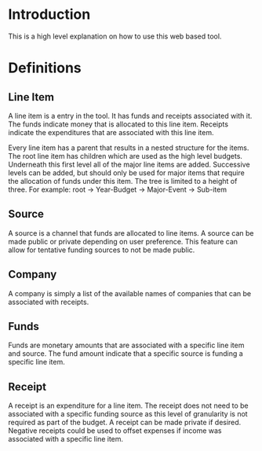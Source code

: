 # Introduction #

This is a high level explanation on how to use this web based tool.

# Definitions #

## Line Item ##
A line item is a entry in the tool.  It has funds and receipts associated with it.  The funds indicate money that is allocated to this line item.  Receipts indicate the expenditures that are associated with this line item.

Every line item has a parent that results in a nested structure for the items.  The root line item has children which are used as the high level budgets.  Underneath this first level all of the major line items are added.  Successive levels can be added, but should only be used for major items that require the allocation of funds under this item.  The tree is limited to a height of three.  For example: root -> Year-Budget -> Major-Event -> Sub-item

## Source ##
A source is a channel that funds are allocated to line items.  A source can be made public or private depending on user preference.  This feature can allow for tentative funding sources to not be made public.

## Company ##
A company is simply a list of the available names of companies that can be associated with receipts.

## Funds ##
Funds are monetary amounts that are associated with a specific line item and source.  The fund amount indicate that a specific source is funding a specific line item.

## Receipt ##
A receipt is an expenditure for a line item.  The receipt does not need to be associated with a specific funding source as this level of granularity is not required as part of the budget.  A receipt can be made private if desired.  Negative receipts could be used to offset expenses if income was associated with a specific line item.